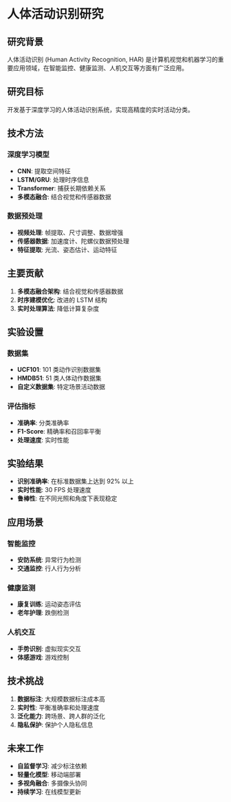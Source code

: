 # 人体活动识别研究

## 研究背景

人体活动识别 (Human Activity Recognition, HAR) 是计算机视觉和机器学习的重要应用领域，在智能监控、健康监测、人机交互等方面有广泛应用。

## 研究目标

开发基于深度学习的人体活动识别系统，实现高精度的实时活动分类。

## 技术方法

### 深度学习模型
- **CNN**: 提取空间特征
- **LSTM/GRU**: 处理时序信息
- **Transformer**: 捕获长期依赖关系
- **多模态融合**: 结合视觉和传感器数据

### 数据预处理
- **视频处理**: 帧提取、尺寸调整、数据增强
- **传感器数据**: 加速度计、陀螺仪数据预处理
- **特征提取**: 光流、姿态估计、运动特征

## 主要贡献

1. **多模态融合架构**: 结合视觉和传感器数据
2. **时序建模优化**: 改进的 LSTM 结构
3. **实时处理算法**: 降低计算复杂度

## 实验设置

### 数据集
- **UCF101**: 101 类动作识别数据集
- **HMDB51**: 51 类人体动作数据集
- **自定义数据集**: 特定场景活动数据

### 评估指标
- **准确率**: 分类准确率
- **F1-Score**: 精确率和召回率平衡
- **处理速度**: 实时性能

## 实验结果

- **识别准确率**: 在标准数据集上达到 92% 以上
- **实时性能**: 30 FPS 处理速度
- **鲁棒性**: 在不同光照和角度下表现稳定

## 应用场景

### 智能监控
- **安防系统**: 异常行为检测
- **交通监控**: 行人行为分析

### 健康监测
- **康复训练**: 运动姿态评估
- **老年护理**: 跌倒检测

### 人机交互
- **手势识别**: 虚拟现实交互
- **体感游戏**: 游戏控制

## 技术挑战

1. **数据标注**: 大规模数据标注成本高
2. **实时性**: 平衡准确率和处理速度
3. **泛化能力**: 跨场景、跨人群的泛化
4. **隐私保护**: 保护个人隐私信息

## 未来工作

- **自监督学习**: 减少标注依赖
- **轻量化模型**: 移动端部署
- **多视角融合**: 多摄像头协同
- **持续学习**: 在线模型更新 